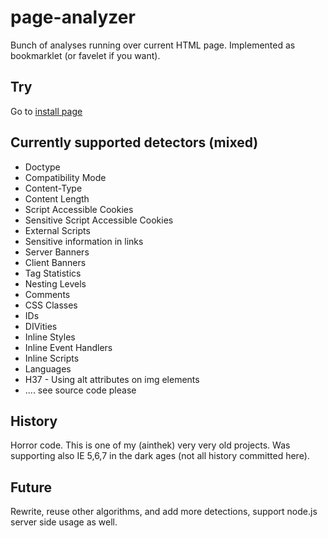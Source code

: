 # page-analyzer


Bunch of analyses running over current HTML page.
Implemented  as bookmarklet (or favelet if you want).


## Try

Go to [install page](https://gratex.github.io/page-analyzer/favelets/analyzer/install.html)

## Currently supported detectors (mixed)

- Doctype
- Compatibility Mode
- Content-Type
- Content Length
- Script Accessible Cookies
- Sensitive Script Accessible Cookies
- External Scripts
- Sensitive information in links
- Server Banners
- Client Banners
- Tag Statistics
- Nesting Levels
- Comments
- CSS Classes
- IDs
- DIVities
- Inline Styles
- Inline Event Handlers
- Inline Scripts
- Languages
- H37 - Using alt attributes on img elements
- .... see source code please

## History
Horror code. This is one of my (ainthek) very very old projects. Was supporting also IE 5,6,7 in the dark ages (not all history committed here).

## Future
Rewrite, reuse other algorithms, and add more detections, support node.js server side usage as well.